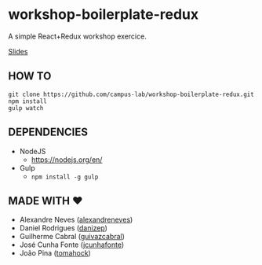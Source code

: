 # workshop-boilerplate-redux

A simple React+Redux workshop exercice.

[Slides](https://slides.com/guilhermecabral/bmw_v2/live#/)

## HOW TO 

```
git clone https://github.com/campus-lab/workshop-boilerplate-redux.git
npm install
gulp watch
```

## DEPENDENCIES

+ NodeJS
    + https://nodejs.org/en/
+ Gulp
    + ```npm install -g gulp```

## MADE WITH ♥

+ Alexandre Neves ([alexandreneves](https://github.com/alexandreneves))
+ Daniel Rodrigues ([danizep](https://github.com/danizep))
+ Guilherme Cabral ([guivazcabral](https://github.com/guivazcabral))
+ José Cunha Fonte ([jcunhafonte](https://github.com/jcunhafonte))
+ João Pina ([tomahock](https://github.com/tomahock))
